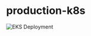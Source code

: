 # production-k8s

![EKS Deployment](https://github.com/ayodele-ademeso/production-k8s/actions/workflows/terraform-apply.yml/badge.svg)